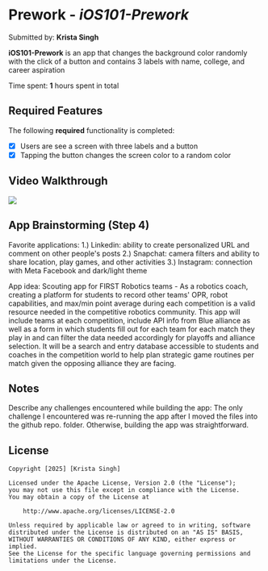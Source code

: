 # Prework - *iOS101-Prework*

Submitted by: **Krista Singh**

**iOS101-Prework** is an app that changes the background color randomly with the click of a button and contains 3 labels with name, college, and career aspiration

Time spent: **1** hours spent in total

## Required Features

The following **required** functionality is completed:

- [x] Users are see a screen with three labels and a button
- [x] Tapping the button changes the screen color to a random color
 
## Video Walkthrough

<div>
    <a href="https://www.loom.com/share/0edf80e2849c4cc8b5a183d9aaf8417e">
    </a>
    <a href="https://www.loom.com/share/0edf80e2849c4cc8b5a183d9aaf8417e">
      <img style="max-width:300px;" src="https://cdn.loom.com/sessions/thumbnails/0edf80e2849c4cc8b5a183d9aaf8417e-f3aba3a6459bf381-full-play.gif">
    </a>
</div>

## App Brainstorming (Step 4)

Favorite applications:
    1.) Linkedin: ability to create personalized URL and comment on other people's posts
    2.) Snapchat: camera filters and ability to share location, play games, and other activities
    3.) Instagram: connection with Meta Facebook and dark/light theme

App idea: Scouting app for FIRST Robotics teams - As a robotics coach, creating a platform for students to record other teams' OPR, robot capabilities, and max/min point average during each competition is a valid resource needed in the competitive robotics community. This app will include teams at each competition, include API info from Blue alliance as well as a form in which students fill out for each team for each match they play in and can filter the data needed accordingly for playoffs and alliance selection. It will be a search and entry database accessible to students and coaches in the competition world to help plan strategic game routines per match given the opposing alliance they are facing. 

## Notes

Describe any challenges encountered while building the app: The only challenge I encountered was re-running the app after I moved the files into the github repo. folder. Otherwise, building the app was straightforward.

## License

    Copyright [2025] [Krista Singh]

    Licensed under the Apache License, Version 2.0 (the "License");
    you may not use this file except in compliance with the License.
    You may obtain a copy of the License at

        http://www.apache.org/licenses/LICENSE-2.0

    Unless required by applicable law or agreed to in writing, software
    distributed under the License is distributed on an "AS IS" BASIS,
    WITHOUT WARRANTIES OR CONDITIONS OF ANY KIND, either express or implied.
    See the License for the specific language governing permissions and
    limitations under the License.
